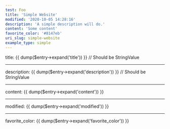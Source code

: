 ```yaml
---
test: Foo
title: 'Simple Website'
modified: '2020-10-05 14:28:16'
description: 'A simple description will do.'
content: 'Some content'
favorite_color: '#8147eb'
uri_slug: simple-website
example_type: simple
---
```


title: {{ dump($entry->expand('title')) }} // Should be StringValue

---

description: {{ dump($entry->expand('description')) }} // Should be StringValue

---

content: {{ dump($entry->expand('content')) }}

---

modified: {{ dump($entry->expand('modified')) }}

---

favorite_color: {{ dump($entry->expand('favorite_color')) }}
